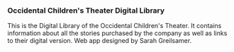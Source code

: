### Occidental Children's Theater Digital Library

This is the Digital Library of the Occidental Children's Theater. It contains information about all the stories purchased by the company as well as links to their digital version. Web app designed by Sarah Greilsamer.
